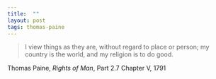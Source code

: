```yaml
---
title:  ""
layout: post
tags: thomas-paine
---
```


>  I view things as they are, without regard to place or person; my country is the world, and my religion is to do good.

Thomas Paine, _Rights of Man_, Part 2.7 Chapter V, 1791